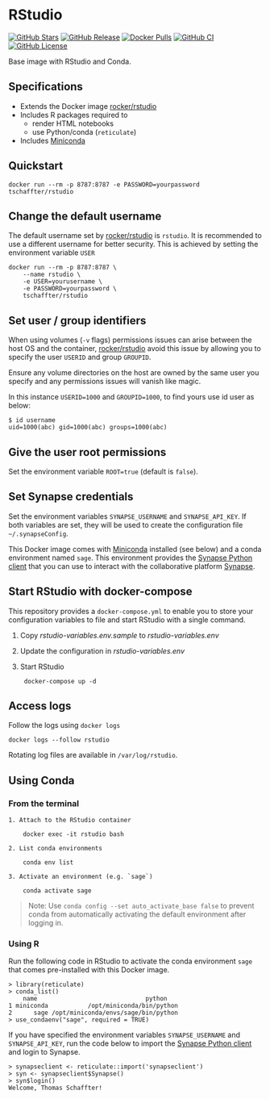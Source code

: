 # RStudio

[![GitHub Stars](https://img.shields.io/github/stars/tschaffter/rstudio.svg?color=94398d&labelColor=555555&logoColor=ffffff&style=for-the-badge&logo=github)](https://github.com/tschaffter/rstudio)
[![GitHub Release](https://img.shields.io/github/release/tschaffter/rstudio.svg?color=94398d&labelColor=555555&logoColor=ffffff&style=for-the-badge&logo=github)](https://github.com/tschaffter/rstudio/releases)
[![Docker Pulls](https://img.shields.io/docker/pulls/tschaffter/rstudio.svg?color=94398d&labelColor=555555&logoColor=ffffff&style=for-the-badge&label=pulls&logo=docker)](https://hub.docker.com/r/tschaffter/rstudio)
[![GitHub CI](https://img.shields.io/github/workflow/status/tschaffter/rstudio/ci.svg?color=94398d&labelColor=555555&logoColor=ffffff&style=for-the-badge&logo=github)](https://github.com/tschaffter/rstudio)
[![GitHub License](https://img.shields.io/github/license/tschaffter/rstudio.svg?color=94398d&labelColor=555555&logoColor=ffffff&style=for-the-badge&logo=github)](https://github.com/tschaffter/rstudio)

Base image with RStudio and Conda.

## Specifications

- Extends the Docker image [rocker/rstudio]
- Includes R packages required to
  - render HTML notebooks
  - use Python/conda (`reticulate`)
- Includes [Miniconda]

## Quickstart

    docker run --rm -p 8787:8787 -e PASSWORD=yourpassword tschaffter/rstudio

## Change the default username

The default username set by [rocker/rstudio] is `rstudio`. It is recommended to
use a different username for better security. This is achieved by setting the
environment variable `USER`

    docker run --rm -p 8787:8787 \
        --name rstudio \
        -e USER=yourusername \
        -e PASSWORD=yourpassword \
        tschaffter/rstudio

## Set user / group identifiers

When using volumes (`-v` flags) permissions issues can arise between the host OS
and the container, [rocker/rstudio] avoid this issue by allowing you to specify
the user `USERID` and group `GROUPID`.

Ensure any volume directories on the host are owned by the same user you specify
and any permissions issues will vanish like magic.

In this instance `USERID=1000` and `GROUPID=1000`, to find yours use id user as
below:

    $ id username
    uid=1000(abc) gid=1000(abc) groups=1000(abc)

## Give the user root permissions

Set the environment variable `ROOT=true` (default is `false`).

## Set Synapse credentials

Set the environment variables `SYNAPSE_USERNAME` and `SYNAPSE_API_KEY`. If both
variables are set, they will be used to create the configuration file
`~/.synapseConfig`.

This Docker image comes with [Miniconda] installed (see below) and a conda
environment named `sage`. This environment provides the [Synapse Python client]
that you can use to interact with the collaborative platform [Synapse].

## Start RStudio with docker-compose

This repository provides a `docker-compose.yml` to enable you to store your
configuration variables to file and start RStudio with a single command.

1. Copy *rstudio-variables.env.sample* to *rstudio-variables.env*
2. Update the configuration in *rstudio-variables.env*
3. Start RStudio

        docker-compose up -d

## Access logs

Follow the logs using `docker logs`

    docker logs --follow rstudio

Rotating log files are available in `/var/log/rstudio`.

## Using Conda

### From the terminal

    1. Attach to the RStudio container

        docker exec -it rstudio bash

    2. List conda environments

        conda env list

    3. Activate an environment (e.g. `sage`)

        conda activate sage

> Note: Use `conda config --set auto_activate_base false` to prevent conda from
automatically activating the default environment after logging in.

### Using R

Run the following code in RStudio to activate the conda environment `sage` that
comes pre-installed with this Docker image.

    > library(reticulate)
    > conda_list()
        name                              python
    1 miniconda           /opt/miniconda/bin/python
    2      sage /opt/miniconda/envs/sage/bin/python
    > use_condaenv("sage", required = TRUE)

If you have specified the environment variables `SYNAPSE_USERNAME` and `SYNAPSE_API_KEY`, run the code below to import the [Synapse Python client] and
login to Synapse.

    > synapseclient <- reticulate::import('synapseclient')
    > syn <- synapseclient$Synapse()
    > syn$login()
    Welcome, Thomas Schaffter!

<!-- Definitions -->

[rocker/rstudio]: https://hub.docker.com/r/rocker/rstudio
[Miniconda]: https://docs.conda.io/en/latest/miniconda.html
[synapse]: https://www.synapse.org/
[Synapse Python client]: https://pypi.org/project/synapseclient/